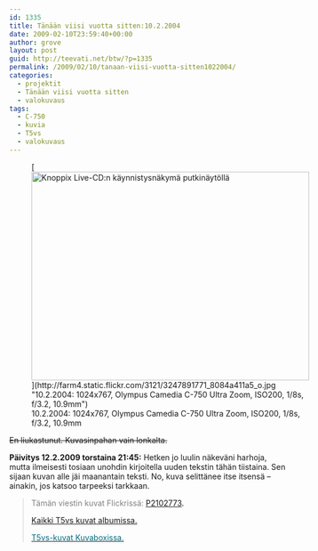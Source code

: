```yaml
---
id: 1335
title: Tänään viisi vuotta sitten:10.2.2004
date: 2009-02-10T23:59:40+00:00
author: grove
layout: post
guid: http://teevati.net/btw/?p=1335
permalink: /2009/02/10/tanaan-viisi-vuotta-sitten1022004/
categories:
  - projektit
  - Tänään viisi vuotta sitten
  - valokuvaus
tags:
  - C-750
  - kuvia
  - T5vs
  - valokuvaus
---
```

<figure style="width: 500px" class="wp-caption aligncenter">[<img class="              " title="Knoppix Live-CD:n käynnistysnäkymä putkinäytöllä" src="http://farm4.static.flickr.com/3121/3247891771_a7e14bac5a.jpg" alt="Knoppix Live-CD:n käynnistysnäkymä putkinäytöllä" width="500" height="375" />](http://farm4.static.flickr.com/3121/3247891771_8084a411a5_o.jpg "10.2.2004: 1024x767, Olympus Camedia C-750 Ultra Zoom, ISO200, 1/8s, f/3.2, 10.9mm")<figcaption class="wp-caption-text">10.2.2004: 1024x767, Olympus Camedia C-750 Ultra Zoom, ISO200, 1/8s, f/3.2, 10.9mm</figcaption></figure> 

<del datetime="2009-02-12T19:43:37+00:00">En liukastunut. Kuvasinpahan vain lonkalta.</del>

<del datetime="2009-02-12T19:43:37+00:00"></del>**Päivitys 12.2.2009 torstaina 21:45:** Hetken jo luulin näkeväni harhoja, mutta ilmeisesti tosiaan unohdin kirjoitella uuden tekstin tähän tiistaina. Sen sijaan kuvan alle jäi maanantain teksti. No, kuva selittänee itse itsensä &#8211; ainakin, jos katsoo tarpeeksi tarkkaan.

> <span style="color: #808080;">Tämän viestin kuvat Flickrissä:</span> <span style="color: #006a80;"><span style="color: #000000;"><span style="color: #006a80;"><span style="color: #000000;"><span style="color: #006a80;"><span style="color: #000000;"><span style="color: #006a80;"><span style="color: #000000;"><a title="P2102773 on Flickr" href="http://www.flickr.com/photos/teevati/3247891771">P2102773</a>.</span></span></span></span></span></span></span></span>
> 
> [Kaikki T5vs kuvat albumissa.](/btw/flickr/album/72157607994204386/t5vs-all.html "BTW · T5vs-all")
> 
> [<span style="color: #006a80;">T5vs-kuvat Kuvaboxissa.</span>](http://www.kuvaboxi.fi/julkinen/29poj+taavetti-btw-t5vs.html "Kuvaboxi - BTW: T5vs (Taavetti)")